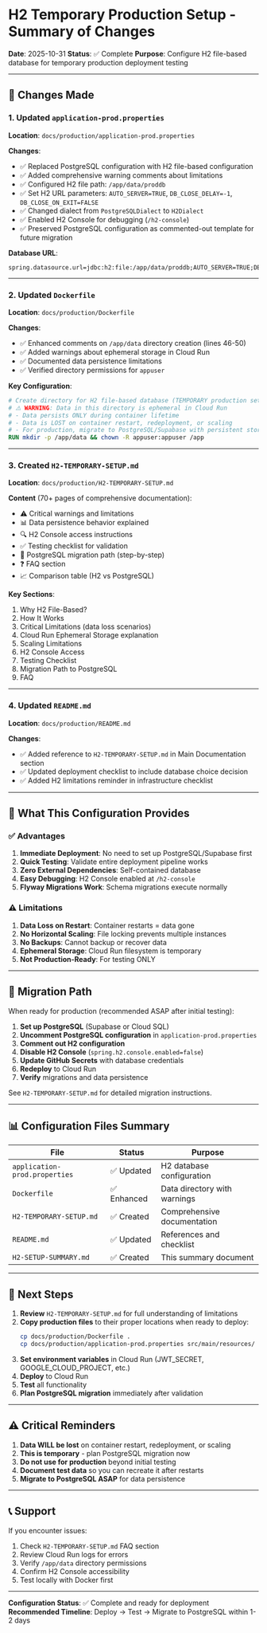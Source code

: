 # H2 Temporary Production Setup - Summary of Changes

**Date**: 2025-10-31
**Status**: ✅ Complete
**Purpose**: Configure H2 file-based database for temporary production deployment testing

---

## 📝 Changes Made

### 1. Updated `application-prod.properties`

**Location**: `docs/production/application-prod.properties`

**Changes**:
- ✅ Replaced PostgreSQL configuration with H2 file-based configuration
- ✅ Added comprehensive warning comments about limitations
- ✅ Configured H2 file path: `/app/data/proddb`
- ✅ Set H2 URL parameters: `AUTO_SERVER=TRUE`, `DB_CLOSE_DELAY=-1`, `DB_CLOSE_ON_EXIT=FALSE`
- ✅ Changed dialect from `PostgreSQLDialect` to `H2Dialect`
- ✅ Enabled H2 Console for debugging (`/h2-console`)
- ✅ Preserved PostgreSQL configuration as commented-out template for future migration

**Database URL**:
```properties
spring.datasource.url=jdbc:h2:file:/app/data/proddb;AUTO_SERVER=TRUE;DB_CLOSE_DELAY=-1;DB_CLOSE_ON_EXIT=FALSE
```

---

### 2. Updated `Dockerfile`

**Location**: `docs/production/Dockerfile`

**Changes**:
- ✅ Enhanced comments on `/app/data` directory creation (lines 46-50)
- ✅ Added warnings about ephemeral storage in Cloud Run
- ✅ Documented data persistence limitations
- ✅ Verified directory permissions for `appuser`

**Key Configuration**:
```dockerfile
# Create directory for H2 file-based database (TEMPORARY production setup)
# ⚠️ WARNING: Data in this directory is ephemeral in Cloud Run
# - Data persists ONLY during container lifetime
# - Data is LOST on container restart, redeployment, or scaling
# - For production, migrate to PostgreSQL/Supabase with persistent storage
RUN mkdir -p /app/data && chown -R appuser:appuser /app
```

---

### 3. Created `H2-TEMPORARY-SETUP.md`

**Location**: `docs/production/H2-TEMPORARY-SETUP.md`

**Content** (70+ pages of comprehensive documentation):
- ⚠️ Critical warnings and limitations
- 📊 Data persistence behavior explained
- 🔍 H2 Console access instructions
- ✅ Testing checklist for validation
- 🚀 PostgreSQL migration path (step-by-step)
- ❓ FAQ section
- 📈 Comparison table (H2 vs PostgreSQL)

**Key Sections**:
1. Why H2 File-Based?
2. How It Works
3. Critical Limitations (data loss scenarios)
4. Cloud Run Ephemeral Storage explanation
5. Scaling Limitations
6. H2 Console Access
7. Testing Checklist
8. Migration Path to PostgreSQL
9. FAQ

---

### 4. Updated `README.md`

**Location**: `docs/production/README.md`

**Changes**:
- ✅ Added reference to `H2-TEMPORARY-SETUP.md` in Main Documentation section
- ✅ Updated deployment checklist to include database choice decision
- ✅ Added H2 limitations reminder in infrastructure checklist

---

## 🎯 What This Configuration Provides

### ✅ Advantages
1. **Immediate Deployment**: No need to set up PostgreSQL/Supabase first
2. **Quick Testing**: Validate entire deployment pipeline works
3. **Zero External Dependencies**: Self-contained database
4. **Easy Debugging**: H2 Console enabled at `/h2-console`
5. **Flyway Migrations Work**: Schema migrations execute normally

### ⚠️ Limitations
1. **Data Loss on Restart**: Container restarts = data gone
2. **No Horizontal Scaling**: File locking prevents multiple instances
3. **No Backups**: Cannot backup or recover data
4. **Ephemeral Storage**: Cloud Run filesystem is temporary
5. **Not Production-Ready**: For testing ONLY

---

## 🔄 Migration Path

When ready for production (recommended ASAP after initial testing):

1. **Set up PostgreSQL** (Supabase or Cloud SQL)
2. **Uncomment PostgreSQL configuration** in `application-prod.properties`
3. **Comment out H2 configuration**
4. **Disable H2 Console** (`spring.h2.console.enabled=false`)
5. **Update GitHub Secrets** with database credentials
6. **Redeploy** to Cloud Run
7. **Verify** migrations and data persistence

See `H2-TEMPORARY-SETUP.md` for detailed migration instructions.

---

## 📊 Configuration Files Summary

| File | Status | Purpose |
|------|--------|---------|
| `application-prod.properties` | ✅ Updated | H2 database configuration |
| `Dockerfile` | ✅ Enhanced | Data directory with warnings |
| `H2-TEMPORARY-SETUP.md` | ✅ Created | Comprehensive documentation |
| `README.md` | ✅ Updated | References and checklist |
| `H2-SETUP-SUMMARY.md` | ✅ Created | This summary document |

---

## 🚀 Next Steps

1. **Review** `H2-TEMPORARY-SETUP.md` for full understanding of limitations
2. **Copy production files** to their proper locations when ready to deploy:
   ```bash
   cp docs/production/Dockerfile .
   cp docs/production/application-prod.properties src/main/resources/
   ```
3. **Set environment variables** in Cloud Run (JWT_SECRET, GOOGLE_CLOUD_PROJECT, etc.)
4. **Deploy** to Cloud Run
5. **Test** all functionality
6. **Plan PostgreSQL migration** immediately after validation

---

## ⚠️ Critical Reminders

1. **Data WILL be lost** on container restart, redeployment, or scaling
2. **This is temporary** - plan PostgreSQL migration now
3. **Do not use for production** beyond initial testing
4. **Document test data** so you can recreate it after restarts
5. **Migrate to PostgreSQL ASAP** for data persistence

---

## 📞 Support

If you encounter issues:
1. Check `H2-TEMPORARY-SETUP.md` FAQ section
2. Review Cloud Run logs for errors
3. Verify `/app/data` directory permissions
4. Confirm H2 Console accessibility
5. Test locally with Docker first

---

**Configuration Status**: ✅ Complete and ready for deployment
**Recommended Timeline**: Deploy → Test → Migrate to PostgreSQL within 1-2 days
